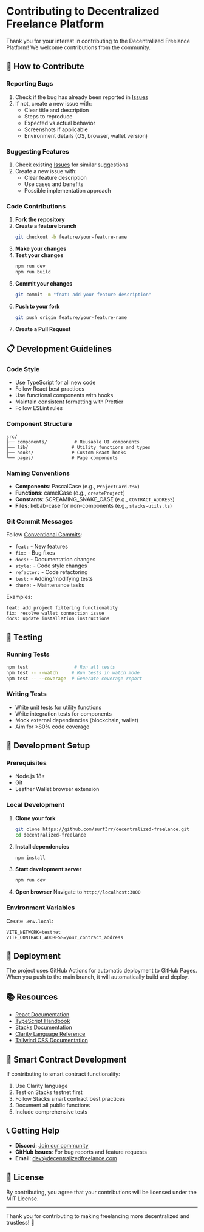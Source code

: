 # Contributing to Decentralized Freelance Platform

Thank you for your interest in contributing to the Decentralized Freelance Platform! We welcome contributions from the community.

## 🤝 How to Contribute

### Reporting Bugs

1. Check if the bug has already been reported in [Issues](https://github.com/surf3rr/decentralized-freelance/issues)
2. If not, create a new issue with:
   - Clear title and description
   - Steps to reproduce
   - Expected vs actual behavior
   - Screenshots if applicable
   - Environment details (OS, browser, wallet version)

### Suggesting Features

1. Check existing [Issues](https://github.com/surf3rr/decentralized-freelance/issues) for similar suggestions
2. Create a new issue with:
   - Clear feature description
   - Use cases and benefits
   - Possible implementation approach

### Code Contributions

1. **Fork the repository**
2. **Create a feature branch**
   ```bash
   git checkout -b feature/your-feature-name
   ```
3. **Make your changes**
4. **Test your changes**
   ```bash
   npm run dev
   npm run build
   ```
5. **Commit your changes**
   ```bash
   git commit -m "feat: add your feature description"
   ```
6. **Push to your fork**
   ```bash
   git push origin feature/your-feature-name
   ```
7. **Create a Pull Request**

## 📋 Development Guidelines

### Code Style

- Use TypeScript for all new code
- Follow React best practices
- Use functional components with hooks
- Maintain consistent formatting with Prettier
- Follow ESLint rules

### Component Structure

```
src/
├── components/          # Reusable UI components
├── lib/                # Utility functions and types
├── hooks/              # Custom React hooks
└── pages/              # Page components
```

### Naming Conventions

- **Components**: PascalCase (e.g., `ProjectCard.tsx`)
- **Functions**: camelCase (e.g., `createProject`)
- **Constants**: SCREAMING_SNAKE_CASE (e.g., `CONTRACT_ADDRESS`)
- **Files**: kebab-case for non-components (e.g., `stacks-utils.ts`)

### Git Commit Messages

Follow [Conventional Commits](https://www.conventionalcommits.org/):

- `feat:` - New features
- `fix:` - Bug fixes
- `docs:` - Documentation changes
- `style:` - Code style changes
- `refactor:` - Code refactoring
- `test:` - Adding/modifying tests
- `chore:` - Maintenance tasks

Examples:
```
feat: add project filtering functionality
fix: resolve wallet connection issue
docs: update installation instructions
```

## 🧪 Testing

### Running Tests

```bash
npm test                 # Run all tests
npm test -- --watch     # Run tests in watch mode
npm test -- --coverage  # Generate coverage report
```

### Writing Tests

- Write unit tests for utility functions
- Write integration tests for components
- Mock external dependencies (blockchain, wallet)
- Aim for >80% code coverage

## 🔧 Development Setup

### Prerequisites

- Node.js 18+
- Git
- Leather Wallet browser extension

### Local Development

1. **Clone your fork**
   ```bash
   git clone https://github.com/surf3rr/decentralized-freelance.git
   cd decentralized-freelance
   ```

2. **Install dependencies**
   ```bash
   npm install
   ```

3. **Start development server**
   ```bash
   npm run dev
   ```

4. **Open browser**
   Navigate to `http://localhost:3000`

### Environment Variables

Create `.env.local`:
```env
VITE_NETWORK=testnet
VITE_CONTRACT_ADDRESS=your_contract_address
```

## 🚀 Deployment

The project uses GitHub Actions for automatic deployment to GitHub Pages. When you push to the main branch, it will automatically build and deploy.

## 📚 Resources

- [React Documentation](https://reactjs.org/docs)
- [TypeScript Handbook](https://www.typescriptlang.org/docs)
- [Stacks Documentation](https://docs.stacks.co)
- [Clarity Language Reference](https://clarity-lang.org)
- [Tailwind CSS Documentation](https://tailwindcss.com/docs)

## 🤖 Smart Contract Development

If contributing to smart contract functionality:

1. Use Clarity language
2. Test on Stacks testnet first
3. Follow Stacks smart contract best practices
4. Document all public functions
5. Include comprehensive tests

## 📞 Getting Help

- **Discord**: [Join our community](https://discord.gg/decentralized-freelance)
- **GitHub Issues**: For bug reports and feature requests
- **Email**: dev@decentralizedfreelance.com

## 📄 License

By contributing, you agree that your contributions will be licensed under the MIT License.

---

Thank you for contributing to making freelancing more decentralized and trustless! 🚀

